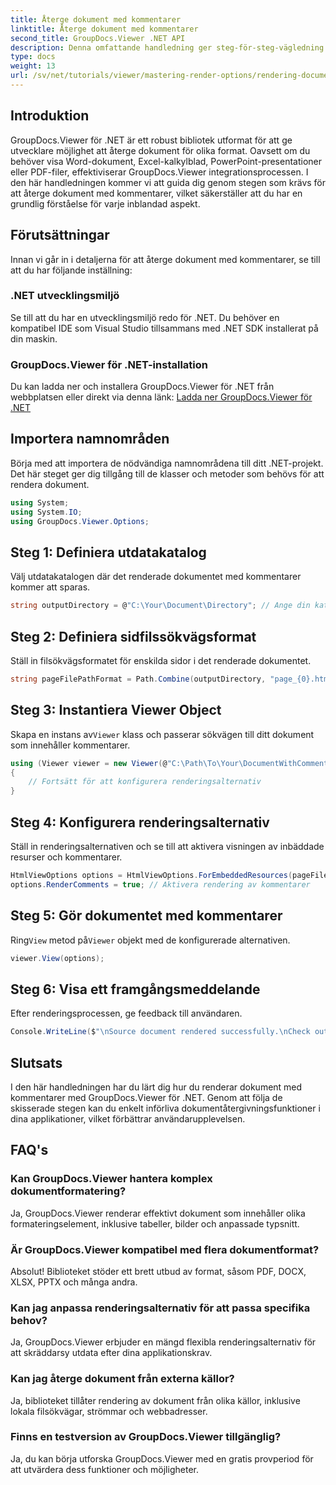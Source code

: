 ```yaml
---
title: Återge dokument med kommentarer
linktitle: Återge dokument med kommentarer
second_title: GroupDocs.Viewer .NET API
description: Denna omfattande handledning ger steg-för-steg-vägledning om hur du renderar dokument med kommentarer i .NET-applikationer med hjälp av GroupDocs.Viewer-biblioteket.
type: docs
weight: 13
url: /sv/net/tutorials/viewer/mastering-render-options/rendering-document-comments/
---
```

## Introduktion

GroupDocs.Viewer för .NET är ett robust bibliotek utformat för att ge utvecklare möjlighet att återge dokument för olika format. Oavsett om du behöver visa Word-dokument, Excel-kalkylblad, PowerPoint-presentationer eller PDF-filer, effektiviserar GroupDocs.Viewer integrationsprocessen. I den här handledningen kommer vi att guida dig genom stegen som krävs för att återge dokument med kommentarer, vilket säkerställer att du har en grundlig förståelse för varje inblandad aspekt.

## Förutsättningar
Innan vi går in i detaljerna för att återge dokument med kommentarer, se till att du har följande inställning:

### .NET utvecklingsmiljö
Se till att du har en utvecklingsmiljö redo för .NET. Du behöver en kompatibel IDE som Visual Studio tillsammans med .NET SDK installerat på din maskin.

### GroupDocs.Viewer för .NET-installation
Du kan ladda ner och installera GroupDocs.Viewer för .NET från webbplatsen eller direkt via denna länk:
[Ladda ner GroupDocs.Viewer för .NET](https://releases.groupdocs.com/viewer/net/)

## Importera namnområden
Börja med att importera de nödvändiga namnområdena till ditt .NET-projekt. Det här steget ger dig tillgång till de klasser och metoder som behövs för att rendera dokument.

```csharp
using System;
using System.IO;
using GroupDocs.Viewer.Options;
```

## Steg 1: Definiera utdatakatalog
Välj utdatakatalogen där det renderade dokumentet med kommentarer kommer att sparas.

```csharp
string outputDirectory = @"C:\Your\Document\Directory"; // Ange din katalogsökväg
```

## Steg 2: Definiera sidfilssökvägsformat
Ställ in filsökvägsformatet för enskilda sidor i det renderade dokumentet.

```csharp
string pageFilePathFormat = Path.Combine(outputDirectory, "page_{0}.html");
```

## Steg 3: Instantiera Viewer Object
 Skapa en instans av`Viewer` klass och passerar sökvägen till ditt dokument som innehåller kommentarer.

```csharp
using (Viewer viewer = new Viewer(@"C:\Path\To\Your\DocumentWithComments.docx"))
{
    // Fortsätt för att konfigurera renderingsalternativ
}
```

## Steg 4: Konfigurera renderingsalternativ
Ställ in renderingsalternativen och se till att aktivera visningen av inbäddade resurser och kommentarer.

```csharp
HtmlViewOptions options = HtmlViewOptions.ForEmbeddedResources(pageFilePathFormat);
options.RenderComments = true; // Aktivera rendering av kommentarer
```

## Steg 5: Gör dokumentet med kommentarer
 Ring`View` metod på`Viewer` objekt med de konfigurerade alternativen.

```csharp
viewer.View(options);
```

## Steg 6: Visa ett framgångsmeddelande
Efter renderingsprocessen, ge feedback till användaren.

```csharp
Console.WriteLine($"\nSource document rendered successfully.\nCheck output in {outputDirectory}.");
```

## Slutsats
I den här handledningen har du lärt dig hur du renderar dokument med kommentarer med GroupDocs.Viewer för .NET. Genom att följa de skisserade stegen kan du enkelt införliva dokumentåtergivningsfunktioner i dina applikationer, vilket förbättrar användarupplevelsen.

## FAQ's

### Kan GroupDocs.Viewer hantera komplex dokumentformatering?
Ja, GroupDocs.Viewer renderar effektivt dokument som innehåller olika formateringselement, inklusive tabeller, bilder och anpassade typsnitt.

### Är GroupDocs.Viewer kompatibel med flera dokumentformat?
Absolut! Biblioteket stöder ett brett utbud av format, såsom PDF, DOCX, XLSX, PPTX och många andra.

### Kan jag anpassa renderingsalternativ för att passa specifika behov?
Ja, GroupDocs.Viewer erbjuder en mängd flexibla renderingsalternativ för att skräddarsy utdata efter dina applikationskrav.

### Kan jag återge dokument från externa källor?
Ja, biblioteket tillåter rendering av dokument från olika källor, inklusive lokala filsökvägar, strömmar och webbadresser.

### Finns en testversion av GroupDocs.Viewer tillgänglig?
Ja, du kan börja utforska GroupDocs.Viewer med en gratis provperiod för att utvärdera dess funktioner och möjligheter.
